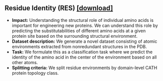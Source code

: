 ## Residue Identity (RES) [[download]](https://drive.google.com/uc?export=download&id=1CzLiTDFgApIBaI1znLjEk2d3T0Zh4Yjo)
  - **Impact:** Understanding the structural role of individual amino acids is important for engineering new proteins. We can understand this role by predicting the substitutabilities of different amino acids at a given protein site based on the surrounding structural environment.
  - **Dataset description:** We generate a novel dataset consisting of atomic environments extracted from nonredundant structures in the PDB.
  - **Task:** We formulate this as a classification task where we predict the identity of the amino acid in the center of the environment based on all other atoms.
  - **Splitting criteria:** We split residue environments by domain-level CATH protein topology class.

